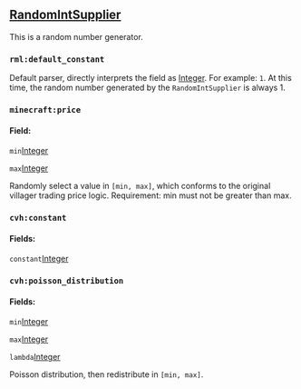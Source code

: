 ## [RandomIntSupplier](https://ecdcaeb.github.io/ResourceModLoader/en_us/deserializer/)

This is a random number generator.

### `rml:default_constant`
Default parser, directly interprets the field as [Integer](https://ecdcaeb.github.io/ResourceModLoader/en_us/deserializer/Integer).
For example:
`1`.
At this time, the random number generated by the `RandomIntSupplier` is always 1.

### `minecraft:price`
#### Field:

`min`[Integer](https://ecdcaeb.github.io/ResourceModLoader/en_us/deserializer/Integer)

`max`[Integer](https://ecdcaeb.github.io/ResourceModLoader/en_us/deserializer/Integer)

Randomly select a value in `[min, max]`, which conforms to the original villager trading price logic. Requirement: min must not be greater than max.

### `cvh:constant`
#### Fields:

`constant`[Integer](https://ecdcaeb.github.io/ResourceModLoader/en_us/deserializer/Integer)

### `cvh:poisson_distribution`

#### Fields:

`min`[Integer](https://ecdcaeb.github.io/ResourceModLoader/en_us/deserializer/Integer)

`max`[Integer](https://ecdcaeb.github.io/ResourceModLoader/en_us/deserializer/Integer)

`lambda`[Integer](https://ecdcaeb.github.io/ResourceModLoader/en_us/deserializer/Integer)

Poisson distribution, then redistribute in `[min, max]`.
